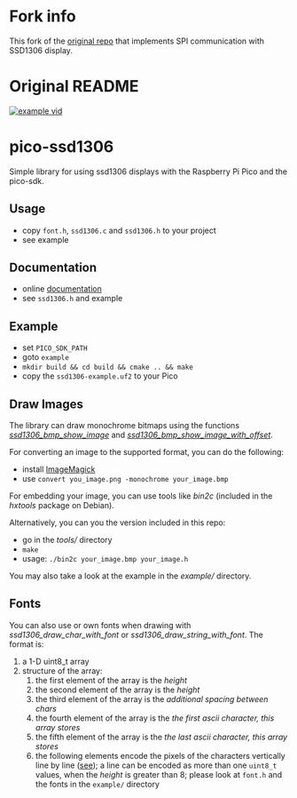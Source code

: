 # Fork info
 
 This fork of the [original repo](https://github.com/daschr/pico-ssd1306) that implements SPI communication with SSD1306 display.

# Original README

[![example vid](ssd1306-example.gif)]()

# pico-ssd1306
Simple library for using ssd1306 displays with the Raspberry Pi Pico and the pico-sdk.

## Usage
* copy `font.h`, `ssd1306.c` and `ssd1306.h` to your project 
* see example

## Documentation
* online [documentation](https://daschr.github.io/pico-ssd1306/)
* see `ssd1306.h` and example

## Example
* set `PICO_SDK_PATH`
* goto `example`
* `mkdir build && cd build && cmake .. && make`
* copy the `ssd1306-example.uf2` to your Pico

## Draw Images
The library can draw monochrome bitmaps using the functions [*ssd1306_bmp_show_image*](https://daschr.github.io/pico-ssd1306/ssd1306_8h.html#a89d1f4edb34d5860df01a62512cc3949) and [*ssd1306_bmp_show_image_with_offset*](https://daschr.github.io/pico-ssd1306/ssd1306_8h.html#a1624a5ea20392d5614b84094e94160b0).

For converting an image to the supported format, you can do the following:

* install [ImageMagick](https://imagemagick.org/)
* use `convert you_image.png -monochrome your_image.bmp`

For embedding your image, you can use tools like *bin2c* (included in the *hxtools* package on Debian).

Alternatively, you can you the version included in this repo:

* go in the *tools/* directory
* `make`
* usage: `./bin2c your_image.bmp your_image.h`

You may also take a look at the example in the *example/* directory.

## Fonts

You can also use or own fonts when drawing with *ssd1306_draw_char_with_font* or *ssd1306_draw_string_with_font*.
The format is:
 1. a 1-D uint8_t array
 2. structure of the array:
    1. the first element of the array is the *height*
    2. the second element of the array is the *height*
    3. the third element of the array is the *additional spacing between chars*
    4. the fourth element of the array is the *the first ascii character, this array stores*
    5. the fifth element of the array is the *the last ascii character, this array stores*
    6. the following elements encode the pixels of the characters vertically line by line ([see](https://jared.geek.nz/2014/jan/custom-fonts-for-microcontrollers#drawing-fonts)); a line can be encoded as more than one `uint8_t` values, when the *height* is greater than 8;
please look at `font.h` and the fonts in the `example/` directory
